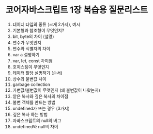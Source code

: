 # 코어자바스크립트 1장 복습용 질문리스트

1. 데이터 타입의 종류 (크게 2가지), 예시
2. 기본형과 참조형이 무엇인지?
3. bit, byte의 차이 (설명)
4. 변수가 무엇인지
5. 변수와 식별자의 차이
6. var a 설명하기
7. var, let, const 차이점
8. 호이스팅이 무엇인지
9. 데이터 할당 설명하기 (순서)
10. 상수와 불변값 차이
11. garbage collection
12. 가변값/불변값이 무엇인지 (왜 불변값이 나왔는지)
13. 얕은 복사와 깊은 복사의 차이점
14. 불변 객체를 만드는 방법
15. undefined가 뜨는 경우 (3가지)
16. 깊은 복사 하는 방법
17. 자바스크립트의 null의 버그 
18. undefined와 null의 차이